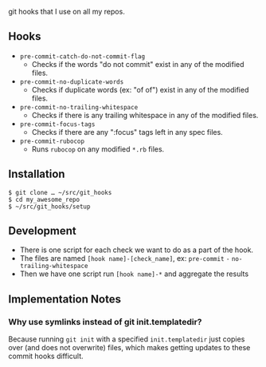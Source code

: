 git hooks that I use on all my repos.

## Hooks

- `pre-commit-catch-do-not-commit-flag`
	- Checks if the words "do not commit" exist in any of the modified files.
- `pre-commit-no-duplicate-words`
	- Checks if duplicate words (ex: "of of") exist in any of the modified files. 
- `pre-commit-no-trailing-whitespace`
	- Checks if there is any trailing whitespace in any of the modified files.
- `pre-commit-focus-tags`
  - Checks if there are any ":focus" tags left in any spec files.
- `pre-commit-rubocop`
  - Runs `rubocop` on any modified `*.rb` files.

## Installation

```
$ git clone … ~/src/git_hooks
$ cd my_awesome_repo
$ ~/src/git_hooks/setup
```

## Development

- There is one script for each check we want to do as a part of the hook.
- The files are named `[hook name]-[check_name]`, ex: `pre-commit` `-` `no-trailing-whitespace`
- Then we have one script run `[hook name]-*` and aggregate the results

## Implementation Notes

### Why use symlinks instead of git init.templatedir?
Because running `git init` with a specified `init.templatedir` just copies over (and does not overwrite) files, which makes getting updates to these commit hooks difficult.
